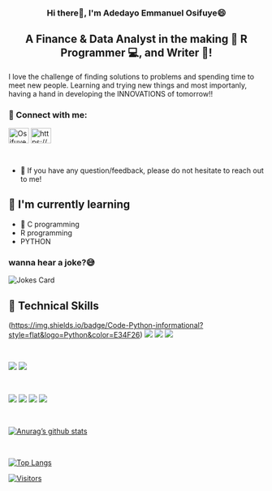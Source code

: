 <p align="center">


<P/>

<h3 align="center">
Hi there👋, I'm Adedayo Emmanuel Osifuye😄
</h3>

<h2 align="center">
A Finance & Data Analyst in the making 💬 R Programmer 💻,  and Writer 🎨!
</h2>

I love the challenge of finding solutions to problems and spending time to meet new people. Learning and trying new things and most importanly, having a hand in developing the INNOVATIONS of tomorrow!!

### 🤝 Connect with me:

<p align="center">

<a href="https://twitter.com/OsifuyeE" target="blank"><img align="center" src="https://raw.githubusercontent.com/rahuldkjain/github-profile-readme-generator/master/src/images/icons/Social/twitter.svg" alt="OsifuyeE" height="30" width="40" /></a>
<a href="https://linkedin.com/in/adedayo-osifuye/" target="blank"><img align="center" src="https://raw.githubusercontent.com/rahuldkjain/github-profile-readme-generator/master/src/images/icons/Social/linked-in-alt.svg" alt="https://www.linkedin.com/in/adedayo-osifuye/" height="30" width="40" /></a>

</p>

</p>

</br>

- 💬 If you have any question/feedback, please do not hesitate to reach out to me!


## 🌱 I'm currently learning

- 📱 C programming
- R programming
- PYTHON

<!--- Computer jokes --->
### wanna hear a joke?😅
![Jokes Card](https://readme-jokes.vercel.app/api)

## 💼 Technical Skills

(https://img.shields.io/badge/Code-Python-informational?style=flat&logo=Python&color=E34F26)
![](https://img.shields.io/badge/Code-C-informational?style=flat&logo=C,C++,C#&color=F7DF1E)
![](https://img.shields.io/badge/Code-R-informational?style=flat&logo=RSTUDIO&color=E34F26)
![](https://img.shields.io/badge/Code-SPSS-informational?style=flat&logo=SPSS&color=E34F26)

</br>

![](https://img.shields.io/badge/Style-Ubuntu-informational?style=flat&logo=Ubuntu&color=7952B3)
![](https://img.shields.io/badge/Style-Linux-informational?style=flat&logo=Linux&color=1572B6)

</br>

![](https://img.shields.io/badge/Tools-RSTUDIO-informational?style=flat&logo=RSTUDIO&color=F24E1E)
![](https://img.shields.io/badge/Tools-Git-informational?style=flat&logo=Git&color=F05032)
![](https://img.shields.io/badge/Tools-GitHub-informational?style=flat&logo=GitHub&color=181717)
![](https://img.shields.io/badge/Tools-SPSS-informational?style=flat&logo=SPSS&color=181717)

<br>

[![Anurag’s github stats](https://github-readme-stats.vercel.app/api?username=Deewhy95)](https://github.com/Deewhy95)

<br>

[![Top Langs](https://github-readme-stats.vercel.app/api/top-langs/?username=Deewhy95&layout=compact)](https://github.com/Deewhy95)

[![Visitors](https://visitor-badge.glitch.me/badge?page_id=Deewhy95.Deewhy95)](https://www.yushi.dev/)
